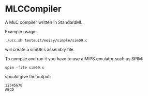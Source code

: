 MLCCompiler
===========

A MuC compiler written in StandardML.

Example usage:

    ./ucc.sh testsuit/noisy/simple/sim09.c

will create a sim09.s assembly file.

To compile and run it you have to use a MIPS emulator such as SPIM:

    spim -file sim09.s 

should give the output:

    12345678
    ABCD
